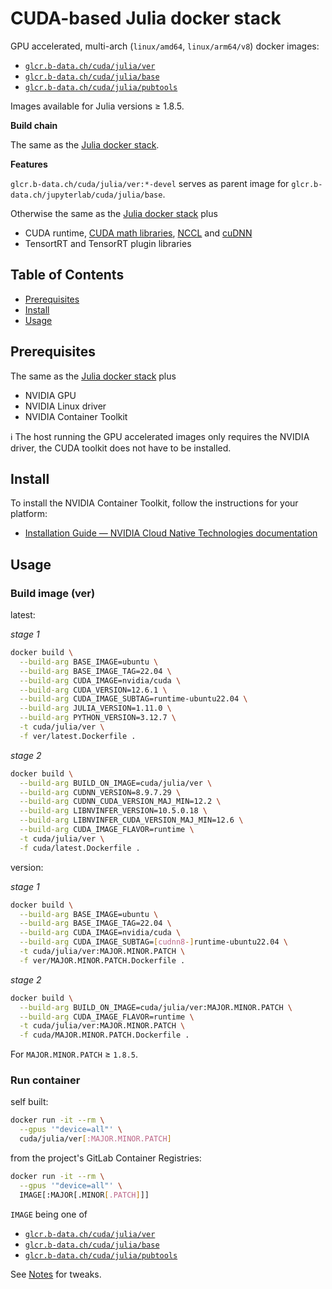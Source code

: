 # CUDA-based Julia docker stack

GPU accelerated, multi-arch (`linux/amd64`, `linux/arm64/v8`) docker images:

* [`glcr.b-data.ch/cuda/julia/ver`](https://gitlab.b-data.ch/cuda/julia/ver/container_registry)
* [`glcr.b-data.ch/cuda/julia/base`](https://gitlab.b-data.ch/cuda/julia/base/container_registry)
* [`glcr.b-data.ch/cuda/julia/pubtools`](https://gitlab.b-data.ch/cuda/julia/pubtools/container_registry)

Images available for Julia versions ≥ 1.8.5.

**Build chain**

The same as the [Julia docker stack](README.md#julia-docker-stack).

**Features**

`glcr.b-data.ch/cuda/julia/ver:*-devel` serves as parent image for
`glcr.b-data.ch/jupyterlab/cuda/julia/base`.

Otherwise the same as the [Julia docker stack](README.md#julia-docker-stack) plus

* CUDA runtime,
  [CUDA math libraries](https://developer.nvidia.com/gpu-accelerated-libraries),
  [NCCL](https://developer.nvidia.com/nccl) and
  [cuDNN](https://developer.nvidia.com/cudnn)
* TensortRT and TensorRT plugin libraries

## Table of Contents

* [Prerequisites](#prerequisites)
* [Install](#install)
* [Usage](#usage)

## Prerequisites

The same as the [Julia docker stack](README.md#prerequisites) plus

* NVIDIA GPU
* NVIDIA Linux driver
* NVIDIA Container Toolkit

:information_source: The host running the GPU accelerated images only requires
the NVIDIA driver, the CUDA toolkit does not have to be installed.

## Install

To install the NVIDIA Container Toolkit, follow the instructions for your
platform:

* [Installation Guide &mdash; NVIDIA Cloud Native Technologies documentation](https://docs.nvidia.com/datacenter/cloud-native/container-toolkit/install-guide.html#supported-platforms)

## Usage

### Build image (ver)

latest:

*stage 1*

```bash
docker build \
  --build-arg BASE_IMAGE=ubuntu \
  --build-arg BASE_IMAGE_TAG=22.04 \
  --build-arg CUDA_IMAGE=nvidia/cuda \
  --build-arg CUDA_VERSION=12.6.1 \
  --build-arg CUDA_IMAGE_SUBTAG=runtime-ubuntu22.04 \
  --build-arg JULIA_VERSION=1.11.0 \
  --build-arg PYTHON_VERSION=3.12.7 \
  -t cuda/julia/ver \
  -f ver/latest.Dockerfile .
```

*stage 2*

```bash
docker build \
  --build-arg BUILD_ON_IMAGE=cuda/julia/ver \
  --build-arg CUDNN_VERSION=8.9.7.29 \
  --build-arg CUDNN_CUDA_VERSION_MAJ_MIN=12.2 \
  --build-arg LIBNVINFER_VERSION=10.5.0.18 \
  --build-arg LIBNVINFER_CUDA_VERSION_MAJ_MIN=12.6 \
  --build-arg CUDA_IMAGE_FLAVOR=runtime \
  -t cuda/julia/ver \
  -f cuda/latest.Dockerfile .
```

version:

*stage 1*

```bash
docker build \
  --build-arg BASE_IMAGE=ubuntu \
  --build-arg BASE_IMAGE_TAG=22.04 \
  --build-arg CUDA_IMAGE=nvidia/cuda \
  --build-arg CUDA_IMAGE_SUBTAG=[cudnn8-]runtime-ubuntu22.04 \
  -t cuda/julia/ver:MAJOR.MINOR.PATCH \
  -f ver/MAJOR.MINOR.PATCH.Dockerfile .
```

*stage 2*

```bash
docker build \
  --build-arg BUILD_ON_IMAGE=cuda/julia/ver:MAJOR.MINOR.PATCH \
  --build-arg CUDA_IMAGE_FLAVOR=runtime \
  -t cuda/julia/ver:MAJOR.MINOR.PATCH \
  -f cuda/MAJOR.MINOR.PATCH.Dockerfile .
```

For `MAJOR.MINOR.PATCH` ≥ `1.8.5`.

### Run container

self built:

```bash
docker run -it --rm \
  --gpus '"device=all"' \
  cuda/julia/ver[:MAJOR.MINOR.PATCH]
```

from the project's GitLab Container Registries:

```bash
docker run -it --rm \
  --gpus '"device=all"' \
  IMAGE[:MAJOR[.MINOR[.PATCH]]]
```

`IMAGE` being one of

* [`glcr.b-data.ch/cuda/julia/ver`](https://gitlab.b-data.ch/cuda/julia/ver/container_registry)
* [`glcr.b-data.ch/cuda/julia/base`](https://gitlab.b-data.ch/cuda/julia/base/container_registry)
* [`glcr.b-data.ch/cuda/julia/pubtools`](https://gitlab.b-data.ch/cuda/julia/pubtools/container_registry)

See [Notes](NOTES.md) for tweaks.
